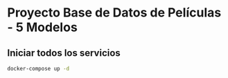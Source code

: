 # Proyecto Base de Datos de Películas - 5 Modelos

## Iniciar todos los servicios
```bash
docker-compose up -d